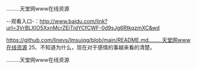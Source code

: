 .........天堂网www在线资源

--观看入口-：http://www.baidu.com/link?url=3VrBLXlO5XxnMcrZEiTidYCfCWF-0d9sJg6RtkqzmXC&wd

https://github.com/linevs/lmsuiqg/blob/main/README.md.........天堂网www在线资源	25、不知道为什么，现在对于感情的事越来看的清楚。

.........天堂网www在线资源
